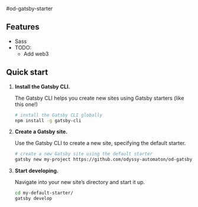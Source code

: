 #od-gatsby-starter

## Features

- Sass
- TODO:
  - Add web3

## Quick start

1.  **Install the Gatsby CLI.**

    The Gatsby CLI helps you create new sites using Gatsby starters (like this one!)

    ```sh
    # install the Gatsby CLI globally
    npm install -g gatsby-cli
    ```

2.  **Create a Gatsby site.**

    Use the Gatsby CLI to create a new site, specifying the default starter.

    ```sh
    # create a new Gatsby site using the default starter
    gatsby new my-project https://github.com/odyssy-automaton/od-gatsby-starter
    ```

3.  **Start developing.**

    Navigate into your new site’s directory and start it up.

    ```sh
    cd my-default-starter/
    gatsby develop
    ```

